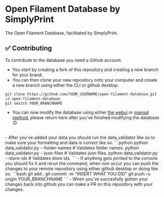 # Open Filament Database by SimplyPrint
The Open Filament Database, facilitated by SimplyPrint.

## ✅ Contributing
To contribute to the database you need a Github account.

- You start by creating a fork of this repository and creating a new branch for your brand.
- You can then clone your new repository onto your computer and create a new branch using either the CLI or github desktop.
```bash
git clone https://github.com/YOUR_USERNAME/open-filament-database.git
cd open-filament-database
git switch YOUR_BRANCHNAME
```
- You can now modify the database using either [the webui](docs/webui.md) or [manual method](docs/manual.md), please return here after you've finished modifying the database \:D
<br>
- After you've added your data you should run the data_validator like so to make sure your formatting and data is correct like so.
```python
python data_validator.py --folder-names # Validates folder names.
python data_validator.py --json-files # Validates json files.
python data_validator.py --store-ids # Validates store ids.
```
- If anything gets printed to the console you should fix it and rerun the command, when non occur you can push the changes to your remote repository using either github desktop or doing like so.
```bash
git add .
git commit -m "INSERT WHAT YOU DID"
git push –u origin YOUR_BRANCHNAME
``` 
- When you've succesfully gotten your changes back into github you can make a PR on this repository with your changes.